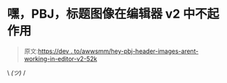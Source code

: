 # 嘿，PBJ，标题图像在编辑器 v2 中不起作用

> 原文:[https://dev . to/awwsmm/hey-pbj-header-images-arent-working-in-editor-v2-52k](https://dev.to/awwsmm/hey-pbj-header-images-arent-working-in-editor-v2-52k)

\ *(ツ)* /